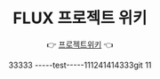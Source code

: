 <div align="center">
  <h1>FLUX 프로젝트 위키</h1>

  👉 [프로젝트위키](https://github.com/Flux2024/.github/wiki) 👈

33333
-----test-----111241414333git 11
</div>


